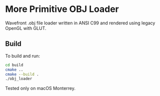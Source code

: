 # More Primitive OBJ Loader

Wavefront .obj file loader written in ANSI C99 and rendered using legacy OpenGL with GLUT.

## Build

To build and run:

```bash
cd build
cmake ..
cmake --build .
./obj_loader
```

Tested only on macOS Monterrey.
